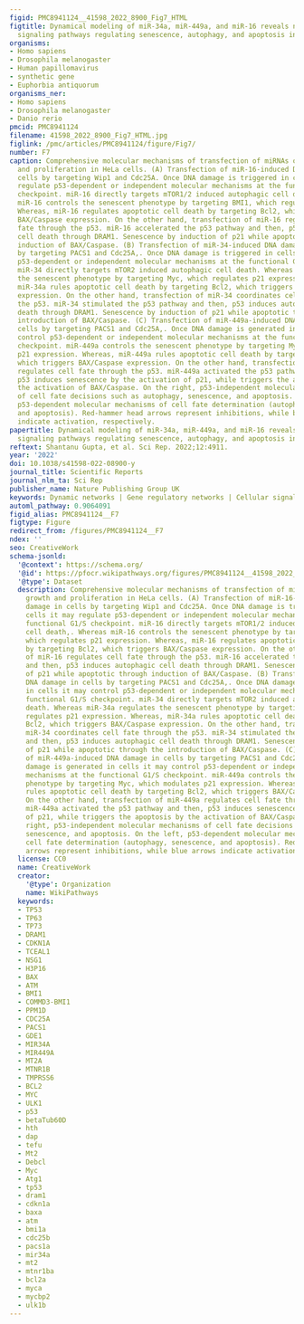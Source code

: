 ```yaml
---
figid: PMC8941124__41598_2022_8900_Fig7_HTML
figtitle: Dynamical modeling of miR-34a, miR-449a, and miR-16 reveals numerous DDR
  signaling pathways regulating senescence, autophagy, and apoptosis in HeLa cells
organisms:
- Homo sapiens
- Drosophila melanogaster
- Human papillomavirus
- synthetic gene
- Euphorbia antiquorum
organisms_ner:
- Homo sapiens
- Drosophila melanogaster
- Danio rerio
pmcid: PMC8941124
filename: 41598_2022_8900_Fig7_HTML.jpg
figlink: /pmc/articles/PMC8941124/figure/Fig7/
number: F7
caption: Comprehensive molecular mechanisms of transfection of miRNAs on tumor growth
  and proliferation in HeLa cells. (A) Transfection of miR-16-induced DNA damage in
  cells by targeting Wip1 and Cdc25A. Once DNA damage is triggered in cells it may
  regulate p53-dependent or independent molecular mechanisms at the functional G1/S
  checkpoint. miR-16 directly targets mTOR1/2 induced autophagic cell death,. Whereas
  miR-16 controls the senescent phenotype by targeting BMI1, which regulates p21 expression.
  Whereas, miR-16 regulates apoptotic cell death by targeting Bcl2, which triggers
  BAX/Caspase expression. On the other hand, transfection of miR-16 regulates cell
  fate through the p53. miR-16 accelerated the p53 pathway and then, p53 induces autophagic
  cell death through DRAM1. Senescence by induction of p21 while apoptotic through
  induction of BAX/Caspase. (B) Transfection of miR-34-induced DNA damage in cells
  by targeting PACS1 and Cdc25A,. Once DNA damage is triggered in cells it may control
  p53-dependent or independent molecular mechanisms at the functional G1/S checkpoint.
  miR-34 directly targets mTOR2 induced autophagic cell death. Whereas miR-34a regulates
  the senescent phenotype by targeting Myc, which regulates p21 expression. Whereas,
  miR-34a rules apoptotic cell death by targeting Bcl2, which triggers BAX/Caspase
  expression. On the other hand, transfection of miR-34 coordinates cell fate through
  the p53. miR-34 stimulated the p53 pathway and then, p53 induces autophagic cell
  death through DRAM1. Senescence by induction of p21 while apoptotic through the
  introduction of BAX/Caspase. (C) Transfection of miR-449a-induced DNA damage in
  cells by targeting PACS1 and Cdc25A,. Once DNA damage is generated in cells it may
  control p53-dependent or independent molecular mechanisms at the functional G1/S
  checkpoint. miR-449a controls the senescent phenotype by targeting Myc, which modulates
  p21 expression. Whereas, miR-449a rules apoptotic cell death by targeting Bcl2,
  which triggers BAX/Caspase expression. On the other hand, transfection of miR-449a
  regulates cell fate through the p53. miR-449a activated the p53 pathway and then,
  p53 induces senescence by the activation of p21, while triggers the apoptosis by
  the activation of BAX/Caspase. On the right, p53-independent molecular mechanisms
  of cell fate decisions such as autophagy, senescence, and apoptosis. On the left,
  p53-dependent molecular mechanisms of cell fate determination (autophagy, senescence,
  and apoptosis). Red-hammer head arrows represent inhibitions, while blue arrows
  indicate activation, respectively.
papertitle: Dynamical modeling of miR-34a, miR-449a, and miR-16 reveals numerous DDR
  signaling pathways regulating senescence, autophagy, and apoptosis in HeLa cells.
reftext: Shantanu Gupta, et al. Sci Rep. 2022;12:4911.
year: '2022'
doi: 10.1038/s41598-022-08900-y
journal_title: Scientific Reports
journal_nlm_ta: Sci Rep
publisher_name: Nature Publishing Group UK
keywords: Dynamic networks | Gene regulatory networks | Cellular signalling networks
automl_pathway: 0.9064091
figid_alias: PMC8941124__F7
figtype: Figure
redirect_from: /figures/PMC8941124__F7
ndex: ''
seo: CreativeWork
schema-jsonld:
  '@context': https://schema.org/
  '@id': https://pfocr.wikipathways.org/figures/PMC8941124__41598_2022_8900_Fig7_HTML.html
  '@type': Dataset
  description: Comprehensive molecular mechanisms of transfection of miRNAs on tumor
    growth and proliferation in HeLa cells. (A) Transfection of miR-16-induced DNA
    damage in cells by targeting Wip1 and Cdc25A. Once DNA damage is triggered in
    cells it may regulate p53-dependent or independent molecular mechanisms at the
    functional G1/S checkpoint. miR-16 directly targets mTOR1/2 induced autophagic
    cell death,. Whereas miR-16 controls the senescent phenotype by targeting BMI1,
    which regulates p21 expression. Whereas, miR-16 regulates apoptotic cell death
    by targeting Bcl2, which triggers BAX/Caspase expression. On the other hand, transfection
    of miR-16 regulates cell fate through the p53. miR-16 accelerated the p53 pathway
    and then, p53 induces autophagic cell death through DRAM1. Senescence by induction
    of p21 while apoptotic through induction of BAX/Caspase. (B) Transfection of miR-34-induced
    DNA damage in cells by targeting PACS1 and Cdc25A,. Once DNA damage is triggered
    in cells it may control p53-dependent or independent molecular mechanisms at the
    functional G1/S checkpoint. miR-34 directly targets mTOR2 induced autophagic cell
    death. Whereas miR-34a regulates the senescent phenotype by targeting Myc, which
    regulates p21 expression. Whereas, miR-34a rules apoptotic cell death by targeting
    Bcl2, which triggers BAX/Caspase expression. On the other hand, transfection of
    miR-34 coordinates cell fate through the p53. miR-34 stimulated the p53 pathway
    and then, p53 induces autophagic cell death through DRAM1. Senescence by induction
    of p21 while apoptotic through the introduction of BAX/Caspase. (C) Transfection
    of miR-449a-induced DNA damage in cells by targeting PACS1 and Cdc25A,. Once DNA
    damage is generated in cells it may control p53-dependent or independent molecular
    mechanisms at the functional G1/S checkpoint. miR-449a controls the senescent
    phenotype by targeting Myc, which modulates p21 expression. Whereas, miR-449a
    rules apoptotic cell death by targeting Bcl2, which triggers BAX/Caspase expression.
    On the other hand, transfection of miR-449a regulates cell fate through the p53.
    miR-449a activated the p53 pathway and then, p53 induces senescence by the activation
    of p21, while triggers the apoptosis by the activation of BAX/Caspase. On the
    right, p53-independent molecular mechanisms of cell fate decisions such as autophagy,
    senescence, and apoptosis. On the left, p53-dependent molecular mechanisms of
    cell fate determination (autophagy, senescence, and apoptosis). Red-hammer head
    arrows represent inhibitions, while blue arrows indicate activation, respectively.
  license: CC0
  name: CreativeWork
  creator:
    '@type': Organization
    name: WikiPathways
  keywords:
  - TP53
  - TP63
  - TP73
  - DRAM1
  - CDKN1A
  - TCEAL1
  - NSG1
  - H3P16
  - BAX
  - ATM
  - BMI1
  - COMMD3-BMI1
  - PPM1D
  - CDC25A
  - PACS1
  - GDE1
  - MIR34A
  - MIR449A
  - MT2A
  - MTNR1B
  - TMPRSS6
  - BCL2
  - MYC
  - ULK1
  - p53
  - betaTub60D
  - hth
  - dap
  - tefu
  - Mt2
  - Debcl
  - Myc
  - Atg1
  - tp53
  - dram1
  - cdkn1a
  - baxa
  - atm
  - bmi1a
  - cdc25b
  - pacs1a
  - mir34a
  - mt2
  - mtnr1ba
  - bcl2a
  - myca
  - mycbp2
  - ulk1b
---
```

